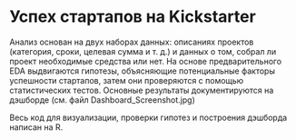 # Успех стартапов на Kickstarter

Анализ основан на двух наборах данных: описаниях проектов (категория, сроки, целевая сумма и т. д.) и данных о том, собрал ли проект необходимые средства или нет. На основе предварительного EDA выдвигаются гипотезы, объясняющие потенциальные факторы успешности стартапов, затем они проверяются с помощью статистических тестов. Основные результаты документируются на дэшборде (см. файл Dashboard_Screenshot.jpg)

Весь код для визуализации, проверки гипотез и построения дэшборда написан на R.
